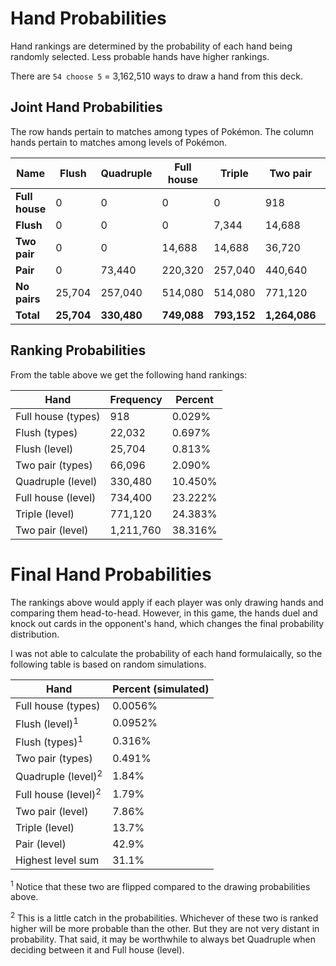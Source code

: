 Hand Probabilities
==================

Hand rankings are determined by the probability of each hand being randomly selected. Less probable hands have higher rankings. 

There are `54 choose 5` = 3,162,510 ways to draw a hand from this deck.

## Joint Hand Probabilities
The row hands pertain to matches among types of Pokémon. The column hands pertain to matches among levels of Pokémon.

| Name	| Flush	| Quadruple	| Full house	| Triple	| Two pair 	| Total	|
| ---	| ---	| ---	| ---	| ---	| ---	| ---	|
| **Full house**	| 0| 0| 0| 0| 918| **918**|
| **Flush**	| 0 | 0 | 0 | 7,344 | 14,688 | **22,032** |
| **Two pair** | 0 | 0 | 14,688 | 14,688 | 36,720 | **66,096** |
| **Pair** 	| 0 | 73,440 | 220,320 | 257,040 | 440,640 | **991,440** |
| **No pairs** | 25,704 | 257,040 | 514,080 | 514,080 | 771,120 | **2,082,024** |
| **Total** | **25,704** | **330,480** | **749,088** | **793,152** | **1,264,086** | ***3,162,510*** |


## Ranking Probabilities
From the table above we get the following hand rankings:

| Hand 	| Frequency 	| Percent |
| --- | --- | --- |
| Full house (types) | 918 | 0.029% |
| Flush (types) | 22,032 | 0.697% | 
| Flush (level) | 25,704 | 0.813% | 
| Two pair (types) | 66,096 | 2.090% |
| Quadruple (level) | 330,480 | 10.450% |
| Full house (level) | 734,400 | 23.222% |
| Triple (level)| 771,120 | 24.383% |
| Two pair (level) | 1,211,760 | 38.316% |

# Final Hand Probabilities

The rankings above would apply if each player was only drawing hands and comparing them head-to-head. However, in this game, the hands duel and knock out cards in the opponent's hand, which changes the final probability distribution.

I was not able to calculate the probability of each hand formulaically, so the following table is based on random simulations.

| Hand | Percent (simulated) |
| --- | --- |
| Full house (types) | 0.0056% |
| Flush (level)<sup>1</sup> | 0.0952% |
| Flush (types)<sup>1</sup> | 0.316% |
| Two pair (types) | 0.491% |
| Quadruple (level)<sup>2</sup> | 1.84% |
| Full house (level)<sup>2</sup> | 1.79% |
| Two pair (level) | 7.86% |
| Triple (level) | 13.7% |
| Pair (level) | 42.9% |
| Highest level sum | 31.1% |

<sup>1</sup> Notice that these two are flipped compared to the drawing probabilities above.

<sup>2</sup> This is a little catch in the probabilities. Whichever of these two is ranked higher will be more probable than the other. But they are not very distant in probability. That said, it may be worthwhile to always bet Quadruple when deciding between it and Full house (level).